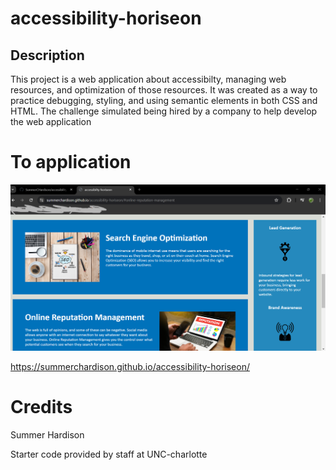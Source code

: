 # accessibility-horiseon

## Description

This project is a web application about accessibilty, managing web resources, and optimization of those resources. It was created as a way to practice debugging, styling, and using semantic elements in both CSS and HTML. The challenge simulated being hired by a company to help develop the web application

# To application
![screen shot of application](assets/images/Screenshot.png)

https://summerchardison.github.io/accessibility-horiseon/

# Credits
Summer Hardison

Starter code provided by staff at UNC-charlotte
